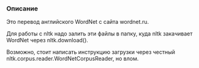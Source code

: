 ### Описание

Это перевод английского WordNet с сайта wordnet.ru.

Для работы с nltk надо залить эти файлы в папку, куда nltk закачивает WordNet через nltk.download().

Возможно, стоит написать инструкцию загрузки через честный nltk.corpus.reader.WordNetCorpusReader, но влом.
